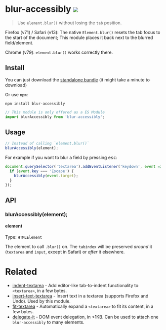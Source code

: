 # blur-accessibly [![][badge-gzip]][link-npm]

  [badge-gzip]: https://img.shields.io/bundlephobia/minzip/blur-accessibly.svg?label=gzipped
  [link-npm]: https://www.npmjs.com/package/blur-accessibly

> Use `element.blur()` without losing the `tab` position.

Firefox (v71) / Safari (v13): The native `Element.blur()` resets the tab focus to the start of the document; This module places it back next to the blurred field/element.

Chrome (v79): `element.blur()` works correctly there.

## Install

You can just download the [standalone bundle](https://packd.fregante.now.sh/blur-accessibly) (it might take a minute to download)


Or use `npm`:

```
npm install blur-accessibly
```

```js
// This module is only offered as a ES Module
import blurAccessibly from 'blur-accessibly';
```

## Usage

```js
// Instead of calling `element.blur()`
blurAccessibly(element);
```

For example if you want to blur a field by pressing <kbd>esc</kbd>:

```js
document.querySelector('textarea').addEventListener('keydown', event => {
  if (event.key === 'Escape') {
    blurAccessibly(event.target);
  }
});
```

## API

### blurAccessibly(element);

#### element

Type: `HTMLElement`

The element to call `.blur()` on. The `tabindex` will be preserved *around* it (`textarea` and `input`, except in Safari) or *after* it elsewhere.

# Related

- [indent-textarea](https://github.com/fregante/indent-textarea) - Add editor-like tab-to-indent functionality to `<textarea>`, in a few bytes.
- [insert-text-textarea](https://github.com/fregante/insert-text-textarea) - Insert text in a textarea (supports Firefox and Undo). Used by this module.
- [fit-textarea](https://github.com/fregante/fit-textarea) - Automatically expand a `<textarea>` to fit its content, in a few bytes.
- [delegate-it](https://github.com/fregante/delegate-it) - DOM event delegation, in <1KB. Can be used to attach one `blur-accessibly` to many elements.

